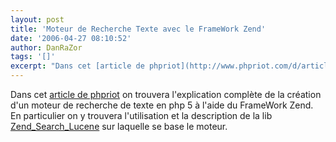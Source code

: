 ```yaml
---
layout: post
title: 'Moteur de Recherche Texte avec le FrameWork Zend'
date: '2006-04-27 08:10:52'
author: DanRaZor
tags: '[]'
excerpt: "Dans cet [article de phpriot](http://www.phpriot.com/d/articles/php/search/zend-search-lucene/index.html) on trouvera l'explication complète de la création d'un moteur de recherche de texte en php 5 à l'aide du FrameWork Zend.     \nEn particulier on y trouvera l'utilisation et la description de la lib      …"
---
```


Dans cet [article de phpriot](http://www.phpriot.com/d/articles/php/search/zend-search-lucene/index.html) on trouvera l'explication complète de la création d'un moteur de recherche de texte en php 5 à l'aide du FrameWork Zend.
En particulier on y trouvera l'utilisation et la description de la lib [Zend_Search_Lucene](http://framework.zend.com/manual/en/zend.search.html) sur laquelle se base le moteur.
